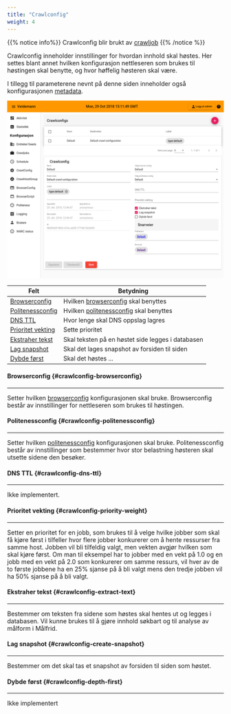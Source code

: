 ```yaml
---
title: "Crawlconfig"
weight: 4
---
```


{{% notice info%}}
Crawlconfig blir brukt av [crawljob](../crawljob)
{{% /notice %}}  

Crawlconfig inneholder innstillinger for hvordan innhold skal høstes. Her settes blant annet hvilken konfigurasjon
nettleseren som brukes til høstingen skal benytte, og hvor høffelig høsteren skal være.  

I tillegg til parameterene nevnt på denne siden 
inneholder også konfigurasjonen [metadata](../#veidemann-meta).

![crawlconfig overview](static/images/veidemann_dashboard_crawlconfig_overview.png)

Felt                                             | Betydning
-------------------------------------------------|------------------------------------------
[Browserconfig](#crawlconfig-browserconfig)      | Hvilken [browserconfig](../browserconfig) skal benyttes
[Politenessconfig](#crawlconfig-politenessconfig)| Hvilken [politenessconfig](../politenessconfig) skal benyttes
[DNS TTL](#crawlconfig-dns-ttl)                  | Hvor lenge skal DNS oppslag lagres
[Prioritet vekting](#crawlconfig-priority-weight)| Sette prioritet 
[Ekstraher tekst](crawlconfig-extract-text)      | Skal teksten på en høstet side legges i databasen
[Lag snapshot](#crawlconfig-create-snapshot)     | Skal det lages snapshot av forsiden til siden 
[Dybde først](#crawlconfig-depth-first)          | Skal det høstes ...



#### Browserconfig {#crawlconfig-browserconfig}
-----------------------------------------------  
Setter hvilken [browserconfig](../browserconfig) konfigurasjonen skal bruke.
Browserconfig består av innstillinger for nettleseren som brukes til høstingen. 

#### Politenessconfig {#crawlconfig-politenessconfig}
-----------------------------------------------------
Setter hvilken [politenessconfig](../politenessconfig) konfigurasjonen skal bruke.
Politenessconfig består av innstillinger som bestemmer hvor stor belastning høsteren skal utsette sidene den besøker.

#### DNS TTL {#crawlconfig-dns-ttl}
------------------------------------
Ikke implementert.

#### Prioritet vekting {#crawlconfig-priority-weight}
-----------------------------------------------------
Setter en prioritet for en jobb, som brukes til å velge hvilke jobber som skal få kjøre først i tilfeller hvor flere
jobber konkurerer om å hente ressurser fra samme host.
Jobben vil bli tilfeldig valgt, men vekten avgjør hvilken som skal kjøre først.
Om man til eksempel har to jobber med en vekt på 1.0 og en jobb med en vekt på 2.0 som konkurerer om samme ressurs,
vil hver av de to første jobbene ha en 25% sjanse på å bli valgt mens den tredje jobben vil ha 50% sjanse på å
bli valgt.

#### Ekstraher tekst {#crawlconfig-extract-text}
-----------------------------------------------
Bestemmer om teksten fra sidene som høstes skal hentes ut og legges i databasen.
Vil kunne brukes til å gjøre innhold søkbart og til analyse av målform i Målfrid.

#### Lag snapshot {#crawlconfig-create-snapshot}
------------------------------------------------
Bestemmer om det skal tas et snapshot av forsiden til siden som høstet.

#### Dybde først {#crawlconfig-depth-first}
-------------------------------------------
Ikke implementert